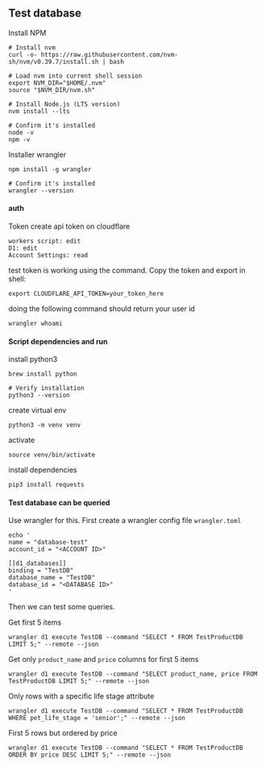 ## Test database

Install NPM
```
# Install nvm
curl -o- https://raw.githubusercontent.com/nvm-sh/nvm/v0.39.7/install.sh | bash

# Load nvm into current shell session
export NVM_DIR="$HOME/.nvm"
source "$NVM_DIR/nvm.sh"

# Install Node.js (LTS version)
nvm install --lts

# Confirm it's installed
node -v
npm -v
```

Installer wrangler
```
npm install -g wrangler

# Confirm it's installed
wrangler --version
```

#### auth

Token
create api token on cloudflare
```
workers script: edit
D1: edit
Account Settings: read
```

test token is working using the command. Copy the token and export in shell:
```
export CLOUDFLARE_API_TOKEN=your_token_here
```

doing the following command should return your user id
```
wrangler whoami
```


#### Script dependencies and run

install python3
```
brew install python

# Verify installation
python3 --version
```

create virtual env
```
python3 -m venv venv
```

activate
```
source venv/bin/activate
```

install dependencies
```
pip3 install requests
```

#### Test database can be queried

Use wrangler for this. First create a wrangler config file `wrangler.toml`
```
echo '
name = "database-test"
account_id = "<ACCOUNT ID>"

[[d1_databases]]
binding = "TestDB"
database_name = "TestDB"
database_id = "<DATABASE ID>"
'
```

Then we can test some queries.

Get first 5 items
```
wrangler d1 execute TestDB --command "SELECT * FROM TestProductDB LIMIT 5;" --remote --json
```

Get only `product_name` and `price` columns for first 5 items
```
wrangler d1 execute TestDB --command "SELECT product_name, price FROM TestProductDB LIMIT 5;" --remote --json
```

Only rows with a specific life stage attribute
```
wrangler d1 execute TestDB --command "SELECT * FROM TestProductDB WHERE pet_life_stage = 'senior';" --remote --json
```

First 5 rows but ordered by price
```
wrangler d1 execute TestDB --command "SELECT * FROM TestProductDB ORDER BY price DESC LIMIT 5;" --remote --json
```
